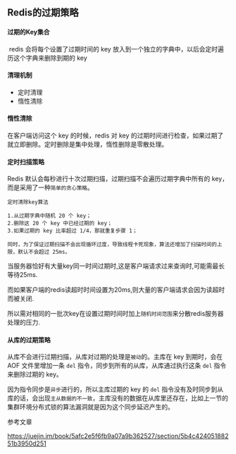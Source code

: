 ## Redis的过期策略

#### 过期的Key集合

​    redis 会将每个设置了过期时间的 key 放入到一个独立的字典中，以后会定时遍历这个字典来删除到期的 key



#### 清理机制

+ 定时清理
+ 惰性清除



#### 惰性清除

在客户端访问这个 key 的时候，redis 对 key 的过期时间进行检查，如果过期了就立即删除。定时删除是集中处理，惰性删除是零散处理。



####  定时扫描策略

Redis 默认会每秒进行十次过期扫描，过期扫描不会遍历过期字典中所有的 key，而是采用了一种`简单的贪心策略`。

```
定时清除key算法

1.从过期字典中随机 20 个 key；
2.删除这 20 个 key 中已经过期的 key；
3.如果过期的 key 比率超过 1/4，那就重复步骤 1；

同时，为了保证过期扫描不会出现循环过度，导致线程卡死现象，算法还增加了扫描时间的上限，默认不会超过 25ms。
```



当服务器恰好有大量key同一时间过期时,这是客户端请求过来查询时,可能需最长等待25ms.

而如果客户端的redis读超时时间设置为20ms,则大量的客户端请求会因为读超时而被关闭.

所以需对相同的一批次key在设置过期时间时加上`随机时间范围`来分散redis服务器处理的压力.



#### 从库的过期策略

从库不会进行过期扫描，从库对过期的处理是`被动`的。主库在 key 到期时，会在 AOF 文件里增加一条 `del` 指令，同步到所有的从库，从库通过执行这条 `del` 指令来删除过期的 key。

因为指令同步是`异步`进行的，所以主库过期的 key 的 `del` 指令没有及时同步到从库的话，会出现`主从数据的不一致`，主库没有的数据在从库里还存在，比如上一节的集群环境分布式锁的算法漏洞就是因为这个同步延迟产生的。



参考文章

<https://juejin.im/book/5afc2e5f6fb9a07a9b362527/section/5b4c42405188251b3950d251>